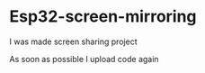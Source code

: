 # Esp32-screen-mirroring
I was made screen sharing project

As soon as possible I upload code again
